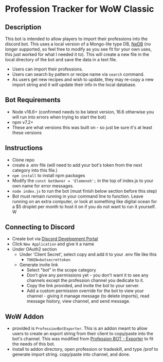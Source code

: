 # Profession Tracker for WoW Classic

## Description
This bot is intended to allow players to import their professions into the discord bot. This uses a local version of a Mongo-lite type DB, [NeDB](https://github.com/louischatriot/nedb) (no longer supported, so feel free to modify as you see fit for your own uses, this just worked for what I needed it to). This will create a new file in the local directory of the bot and save the data in a text file. 

- Users can import their professions.
- Users can search by pattern or recipe name via `search` command. 
- As users get new recipes and wish to update, they may re-copy a new import string and it will update their info in the local database.

## Bot Requirements
- Node v16.6+ (confirmed needs to be latest version, 16.6 otherwise you will run into errors when trying to start the bot)
- npm v7.2+ 
- These are what versions this was built on - so just be sure it's at least these versions

## Instructions
- Clone repo
- create a .env file (will need to add your bot's token from the next category into this file.)
- `npm install` to install npm packages
- Modify the `const botOwner = 'Elemenoh';` in the top of index.js to your own name for error messages. 
- `node index.js` to run the bot (must finish below section before this step)
- Bot must remain running in your command line to function. Leave running on an extra computer, or look at something like digital ocean for a $5 droplet per month to host it on if you do not want to run it yourself. W

## Connecting to Discord
- Create bot via [Discord Development Portal](https://discord.com/developers/applications)
- Click `New Application` and give it a name
- Under OAuth2 section
  - Under 'Client Secret', select copy and add it to your .env file like this
    - `TOKEN=botsecrettoken`
  - Generate invite link
    - Select "bot" in the scope category
    - Don't give any permissions yet - you don't want it to see any channels except the profession channel you dedicate to it. 
    - Copy the link provided, and invite the bot to your server. 
    - Add a custom permission override for the bot to view your channel - giving it manage message (to delete imports), read message history, view channel, and send message.

## WoW Addon
- provided is `ProfessionBotExporter`. This is an addon meant to allow users to create an export string from their client to copy/paste into the bot's channel. This was modified from [Profession BOT - Exporter](https://www.curseforge.com/wow/addons/profession-bot-exporter) to fit the needs of this bot. 
- Install to addon directory, open profession or tradeskill, and type /prof to generate import string. copy/paste into channel, and done. 
